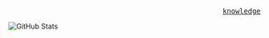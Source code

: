 <p align="right">
  <samp>
    <a href="https://www.startpage.com//">knowledge</a>
  </samp>
</p>

![GitHub Stats](https://github-readme-stats.vercel.app/api/top-langs/?username=KWXYNV&theme=dark&show_icons=true&hide_border=true&layout=compact)
